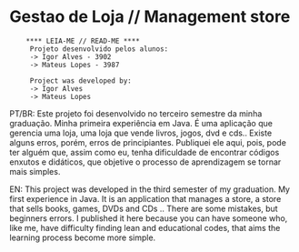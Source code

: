 # Gestao de Loja // Management store
~~~~~~~~~~~~~~~~~~~~~~~~~~~~~~~~~~~~~~~~~~~~~~~~~~~~~~~~~
    **** LEIA-ME // READ-ME ****
     Projeto desenvolvido pelos alunos:
     -> Igor Alves - 3902
     -> Mateus Lopes - 3987
     
     Project was developed by:
     -> Igor Alves
     -> Mateus Lopes
~~~~~~~~~~~~~~~~~~~~~~~~~~~~~~~~~~~~~~~~~~~~~~~~~~~~~~~~~
PT/BR:
Este projeto foi desenvolvido no terceiro semestre da minha graduação. Minha primeira experiência em Java. É uma aplicação que gerencia uma loja, uma loja que vende livros, jogos, dvd e cds.. Existe alguns erros, porém, erros de principiantes. Publiquei ele aqui, pois, pode ter alguém que, assim como eu, tenha dificuldade de encontrar códigos enxutos e didáticos, que objetive o processo de aprendizagem se tornar mais simples.

EN: 
This project was developed in the third semester of my graduation. My first experience in Java. It is an application that manages a store, a store that sells books, games, DVDs and CDs .. There are some mistakes, but beginners errors. I published it here because you can have someone who, like me, have difficulty finding lean and educational codes, that aims the learning process become more simple.
